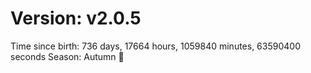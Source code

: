 # Version: v2.0.5
Time since birth: 736 days, 17664 hours, 1059840 minutes, 63590400 seconds
Season: Autumn 🍁
